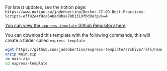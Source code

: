For latest updates, see the notion page: `https://www.notion.so/jadenbertino/Docker-CI-CD-Best-Practices-Scripts-eff92e4f8ca648ad8baa78b1319fbd0a?pvs=4`

[You can view the `express-template` Github Repository here](https://github.com/jadenbertino/express-template)

You can download this template with the following commands, this will create a folder called `express-template`
```bash
wget https://github.com/jadenbertino/express-template/archive/refs/heads/main.zip
unzip main.zip
rm main.zip
cd express-template
```
